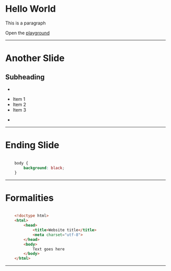 # Hello World

This is a paragraph

Open the [playground](http://mlgrto.com/misc/js)

---

# Another Slide

## Subheading

-
* Item 1
* Item 2
* Item 3
-

---

# Ending Slide

```css

    body {
    	background: black;
    }

```

---

# Formalities

```html

    <!doctype html>
    <html>
        <head>
            <title>Website title</title>
            <meta charset="utf-8">
        </head>
        <body>
            Text goes here
        </body>
    </html>

```

---
